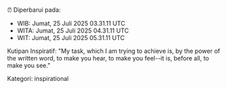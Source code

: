 ⏰ Diperbarui pada:
- WIB: Jumat, 25 Juli 2025 03.31.11 UTC
- WITA: Jumat, 25 Juli 2025 04.31.11 UTC
- WIT: Jumat, 25 Juli 2025 05.31.11 UTC

Kutipan Inspiratif:
"My task, which I am trying to achieve is, by the power of the written word, to make you hear, to make you feel--it is, before all, to make you see."


Kategori: inspirational

